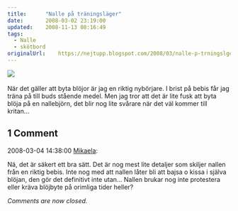 ```yaml
---
title:		"Nalle på träningsläger"
date:		2008-03-02 23:19:00
updated:	2008-11-13 08:16:49
tags: 
  - Nalle
  - skötbord	
originalUrl:	https://nejtupp.blogspot.com/2008/03/nalle-p-trningslger.html
---
```


<img src="../../../../img/_MG_0196_1024pix.jpg"><br><br>När det gäller att byta blöjor är jag en riktig nybörjare. I brist på bebis får jag träna på till buds stående medel. Men jag tror att det är lite fusk att byta blöja på en nallebjörn, det blir nog lite svårare när det väl kommer till kritan...

<div class="comments">
	<div class="comments-header"><h2>1 Comment</h2></div>
	<div class="comments-body">
			<div class="comment" id="comment-9196978033992803151">
				<p class="comment-header">
					<date datetime="2008-03-04T14:38:00.000+01:00">2008-03-04 14:38:00</date> 
					<a href="https://www.blogger.com/profile/01053182570637311119" rel="nofollow">Mikaela</a>:
				</p>
				<div class="comment-content"><p>Nä, det är säkert ett bra sätt. Det är nog mest lite detaljer som skiljer nallen från en riktig bebis. Inte nog med att nallen låter bli att bajsa o kissa i själva blöjan, den gör det definitivt inte utan... Nallen brukar nog inte protestera eller kräva blöjbyte på orimliga tider heller?</p></div>
				<div class="comment-footer"></div>
			</div></div>
	<p class="comments-footer"><em>Comments are now closed.</em></p>
</div>